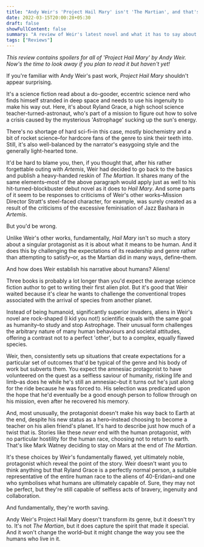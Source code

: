 ```yaml
---
title: "Andy Weir's 'Project Hail Mary' isn't 'The Martian', and that's a good thing"
date: 2022-03-15T20:00:28+05:30
draft: false
showFullContent: false
summary: "A review of Weir's latest novel and what it has to say about humanity."
tags: ["Reviews"]
---
```



_This review contains spoilers for all of 'Project Hail Mary' by Andy Weir. Now's the time to look away if you plan to read it but haven't yet!_

If you're familiar with Andy Weir's past work, _Project Hail Mary_ shouldn't appear surprising.

It's a science fiction read about a do-gooder, eccentric science nerd who finds himself stranded in deep space and needs to use his ingenuity to make his way out. Here, it's about Ryland Grace, a high school science teacher-turned-astronaut, who's part of a mission to figure out how to solve a crisis caused by the mysterious 'Astrophage' sucking up the sun's energy.

There's no shortage of hard sci-fi–in this case, mostly biochemistry and a bit of rocket science–for hardcore fans of the genre to sink their teeth into. Still, it's also well-balanced by the narrator's easygoing style and the generally light-hearted tone.

It'd be hard to blame you, then, if you thought that, after his rather forgettable outing with _Artemis_, Weir had decided to go back to the basics and publish a heavy-handed reskin of _The Martian_. It shares many of the same elements–most of the above paragraph would apply just as well to his hit-turned-blockbuster debut novel as it does to _Hail Mary_. And some parts of it seem to be responses to criticisms of Weir's other works–Mission Director Stratt's steel-faced character, for example, was surely created as a result of the criticisms of the excessive feminisation of Jazz Bashara in _Artemis_.

But you'd be wrong.

Unlike Weir's other works, fundamentally, _Hail Mary_ isn't so much a story about a singular protagonist as it is about what it means to be human. And it does this by challenging the expectations of its readership and genre rather than attempting to satisfy–or, as the Martian did in many ways, define–them.

And how does Weir establish his narrative about humans? Aliens!

Three books is probably a lot longer than you'd expect the average science fiction author to get to writing their first alien plot. But it's good that Weir waited because it's clear he wants to challenge the conventional tropes associated with the arrival of species from another planet.

Instead of being humanoid, significantly superior invaders, aliens in Weir's novel are rock-shaped (I kid you not!) scientific equals with the same goal as humanity–to study and stop Astrophage. Their unusual form challenges the arbitrary nature of many human behaviours and societal attitudes, offering a contrast not to a perfect 'other', but to a complex, equally flawed species.

Weir, then, consistently sets up situations that create expectations for a particular set of outcomes that'd be typical of the genre and his body of work but subverts them. You expect the amnesiac protagonist to have volunteered on the quest as a selfless saviour of humanity, risking life and limb–as does he while he's still an amnesiac–but it turns out he's just along for the ride because he was forced to. His selection was predicated upon the hope that he'd eventually be a good enough person to follow through on his mission, even after he recovered his memory.

And, most unusually, the protagonist doesn't make his way back to Earth at the end, despite his new status as a hero–instead choosing to become a teacher on his alien friend's planet. It's hard to describe just how much of a twist that is. Stories like these _never_ end with the human protagonist, with no particular hostility for the human race, choosing not to return to earth. That's like Mark Watney deciding to stay on Mars at the end of _The Martian_.

It's these choices by Weir's fundamentally flawed, yet ultimately noble, protagonist which reveal the point of the story. Weir doesn't want you to think anything but that Ryland Grace is a perfectly normal person, a suitable representative of the entire human race to the aliens of 40-Eridani–and one who symbolises what humans are ultimately capable of. Sure, they may not be perfect, but they're still capable of selfless acts of bravery, ingenuity and collaboration.

And fundamentally, they're worth saving.

Andy Weir's Project Hail Mary doesn't transform its genre, but it doesn't try to. It's not _The Martian_, but it does capture the spirit that made it special. And it won't change the world–but it might change the way you see the humans who live in it.
